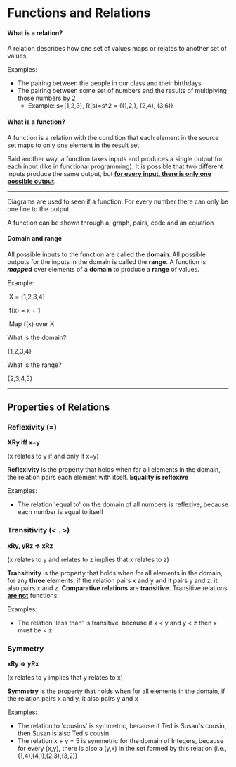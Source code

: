 # Functions and Relations

#### What is a relation?

A relation describes how one set of values maps or relates to another set of values.

Examples:

* The pairing between the people in our class and their birthdays
* The pairing between some set of numbers and the results of multiplying those numbers by 2
  * Example: s={1,2,3}, R(s)=s*2 = {(1,2,), (2,4), (3,6)}

#### What is a function?

A function is a relation with the condition that each element in the source set maps to only one element in the result set.

Said another way, a function takes inputs and produces a single output for each input (like in functional programming). It is possible that two different inputs produce the same output, but **<u>for every input, there is only one possible output</u>**.



---

Diagrams are used to seen if a function. For every number there can only be one line to the output.

A function can be shown through a; graph, pairs, code and an equation

#### Domain and range

All possible inputs to the function are called the **domain**. All possible outputs for the inputs in the domain is called the **range**. A function is ***mapped*** over elements of a **domain** to produce a **range** of values.

Example:

​	X = {1,2,3,4}

​	f(x) = x + 1

​	Map f(x) over X

What is the domain?

{1,2,3,4}

What is the range?

{2,3,4,5}

---

## Properties of Relations

### Reflexivity (=)

**XRy iff x=y**

(x relates to y if and only if x=y)

**Reflexivity** is the property that holds when for all elements in the domain, the relation pairs each element with itself. **Equality is reflexive**

Examples:

* The relation 'equal to' on the domain of all numbers is reflexive, because each number is equal to itself



### Transitivity (< . >)

**xRy, yRz => xRz**

(x relates to y and relates to z implies that x relates to z)

**Transitivity** is the property that holds when for all elements in the domain, for any **three** elements, if the relation pairs x and y and it pairs y and z, it also pairs x and z. **Comparative relations** are **transitive.** Transitive relations **<u>are not</u>** functions.

Examples:

* The relation 'less than' is transitive, because if x < y and y < z then x must be < z



### Symmetry

**xRy => yRx**

(x relates to y implies that y relates to x)

**Symmetry** is the property that holds when for all elements in the domain, if the relation pairs x and y, it also pairs y and x

Examples:

* The relation to 'cousins' is symmetric, because if Ted is Susan's cousin, then Susan is also Ted's cousin.
* The relation x + y = 5 is symmetric for the domain of Integers, because for every (x,y), there is also a (y,x) in the set formed by this relation (i.e., (1,4),(4,1),(2,3),(3,2))